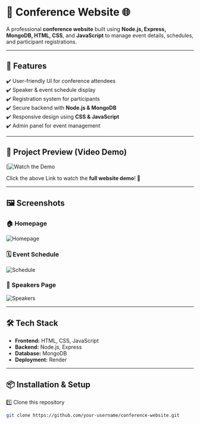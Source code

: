 # 🎉 Conference Website 🌐  

A professional **conference website** built using **Node.js, Express, MongoDB, HTML, CSS**, and **JavaScript** to manage event details, schedules, and participant registrations.

---

## 🚀 **Features**  

✔️ User-friendly UI for conference attendees  
✔️ Speaker & event schedule display  
✔️ Registration system for participants  
✔️ Secure backend with **Node.js & MongoDB**  
✔️ Responsive design using **CSS & JavaScript**  
✔️ Admin panel for event management  

---

## 📸 **Project Preview (Video Demo)**  

[![Watch the Demo](https://youtu.be/vSY4uGhPW8M?si=oV9nso-q-8VtPcfb)  

Click the  above Link  to watch the **full website demo**! 🚀  

---

## 🖼️ **Screenshots**  

### 🏠 Homepage  
![Homepage](assets/images/homepage.png)  

### 🗓️ Event Schedule  
![Schedule](assets/images/schedule.png)  

### 👥 Speakers Page  
![Speakers](assets/images/speakers.png)  

---

## 🛠️ **Tech Stack**  

- **Frontend:** HTML, CSS, JavaScript  
- **Backend:** Node.js, Express  
- **Database:** MongoDB  
- **Deployment:** Render  

---

## 📦 **Installation & Setup**  

1️⃣ Clone this repository  
```sh
git clone https://github.com/your-username/conference-website.git
